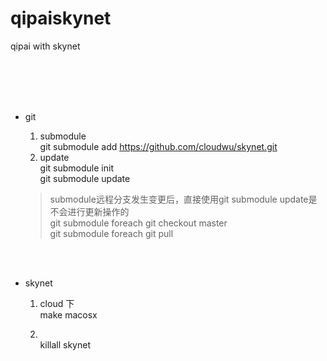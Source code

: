 # qipaiskynet
qipai   with  skynet



<br>
<br>
<br>
<br>


- git 

  1. submodule  
     git submodule add https://github.com/cloudwu/skynet.git
     <br>
  2. update  
    git submodule init  
    git submodule update    <br>
    > submodule远程分支发生变更后，直接使用git submodule update是不会进行更新操作的  
    > git submodule foreach git checkout master  
    > git submodule foreach git pull  


<br>
<br>

- skynet
  1. cloud 下  
     make   macosx   

  2.  <br>
       killall skynet  

